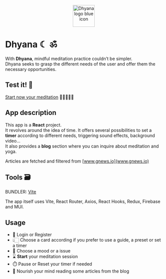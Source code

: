 <p align="center">
  <img src="https://dhyana-meditation.netlify.app/assets/logo_icon_b-4c552f41.svg" alt="Dhyana logo blue icon" width="70px" text-align="center">
</p>  

# Dhyana ☾ ॐ

With **Dhyana**, mindful meditation practice couldn’t
be simpler.  
Dhyana seeks to grasp the different needs of the user and offer them the necessary opportunities.


## Test it! 🌿
[Start now your meditation](https://dhyana-meditation.netlify.app/) 🌙🧘🏽‍♀️✨

## App description 	

This app is a **React** project.  
It revolves around the idea of time. It offers several possibilities to set a **timer** according to different needs, triggering sound effects, background video...  
It also provides a **blog** section where you can inquire about
meditation and yoga.  
  
Articles are fetched and filtered from [www.gnews.io](www.gnews.io)

## Tools 🗃️
BUNDLER: [Vite](https://vitejs.dev/)  
  
The app itself uses Vite, React Router, Axios, React Hooks, Redux, Firebase and MUI. 


## Usage

- 🔐 Login or Register
- 👆🏻 Choose a card according if you prefer to use a guide, a preset or set a timer
- 💫 Choose a mood or a issue
- ⌛ **Start** your meditation session
- ⏱️ Pause or Reset your timer if needed
- 📰 Nourish your mind reading some articles from the blog




